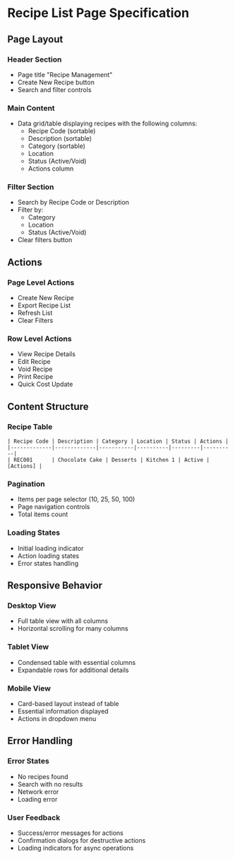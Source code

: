 # Recipe List Page Specification

## Page Layout

### Header Section
- Page title "Recipe Management"
- Create New Recipe button
- Search and filter controls

### Main Content
- Data grid/table displaying recipes with the following columns:
  - Recipe Code (sortable)
  - Description (sortable)
  - Category (sortable)
  - Location
  - Status (Active/Void)
  - Actions column

### Filter Section
- Search by Recipe Code or Description
- Filter by:
  - Category
  - Location
  - Status (Active/Void)
- Clear filters button

## Actions

### Page Level Actions
- Create New Recipe
- Export Recipe List
- Refresh List
- Clear Filters

### Row Level Actions
- View Recipe Details
- Edit Recipe
- Void Recipe
- Print Recipe
- Quick Cost Update

## Content Structure

### Recipe Table
```
| Recipe Code | Description | Category | Location | Status | Actions |
|-------------|-------------|-----------|----------|---------|----------|
| REC001      | Chocolate Cake | Desserts | Kitchen 1 | Active | [Actions] |
```

### Pagination
- Items per page selector (10, 25, 50, 100)
- Page navigation controls
- Total items count

### Loading States
- Initial loading indicator
- Action loading states
- Error states handling

## Responsive Behavior

### Desktop View
- Full table view with all columns
- Horizontal scrolling for many columns

### Tablet View
- Condensed table with essential columns
- Expandable rows for additional details

### Mobile View
- Card-based layout instead of table
- Essential information displayed
- Actions in dropdown menu

## Error Handling

### Error States
- No recipes found
- Search with no results
- Network error
- Loading error

### User Feedback
- Success/error messages for actions
- Confirmation dialogs for destructive actions
- Loading indicators for async operations